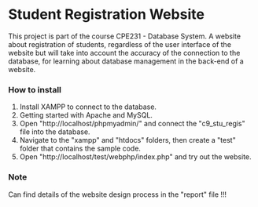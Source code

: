 # Student Registration Website

This project is part of the course CPE231 - Database System. A website about registration of students, regardless of the user interface of the website but will take into account the accuracy of the connection to the database, for learning about database management in the back-end of a website.

### How to install
  1. Install XAMPP to connect to the database.
  2. Getting started with Apache and MySQL.
  3. Open "http://localhost/phpmyadmin/" and connect the "c9_stu_regis" file into the database.
  4. Navigate to the "xampp" and "htdocs" folders, then create a "test" folder that contains the sample code.
  5. Open "http://localhost/test/webphp/index.php" and try out the website.
  
### Note
Can find details of the website design process in the "report" file !!!
